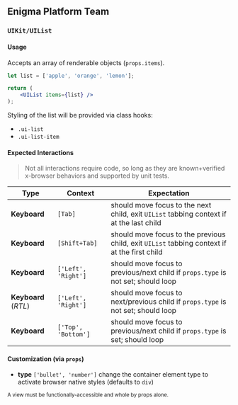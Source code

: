 ## Enigma Platform Team
### `UIKit/UIList`

#### Usage

Accepts an array of renderable objects (`props.items`).

```jsx
let list = ['apple', 'orange', 'lemon'];

return (
    <UIList items={list} />
);
```

Styling of the list will be provided via class hooks:

- `.ui-list`
- `.ui-list-item`


#### Expected Interactions

> Not all interactions require code, so long as they are known+verified x-browser behaviors and supported by unit tests.

Type | Context | Expectation
---- | ------- | -----------
**Keyboard** |`[Tab]` | should move focus to the next child, exit `UIList` tabbing context if at the last child
**Keyboard** |`[Shift+Tab]` | should move focus to the previous child, exit `UIList` tabbing context if at the first child
**Keyboard** |`['Left', 'Right']` | should move focus to previous/next child if `props.type` is not set; should loop
**Keyboard** (*RTL*) | `['Left', 'Right']` | should move focus to next/previous child if `props.type` is not set; should loop
**Keyboard** |`['Top', 'Bottom']` | should move focus to previous/next child if `props.type` is set; should loop


#### Customization (via `props`)

- **type** `['bullet', 'number']`
  change the container element type to activate browser native styles (defaults to `div`)


<sub>A view must be functionally-accessible and whole by props alone.</sub>
